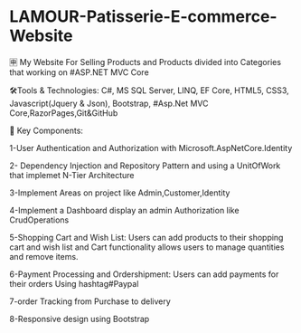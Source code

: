 # LAMOUR-Patisserie-E-commerce-Website
🈸 My Website For Selling Products and Products divided into Categories that working on #ASP.NET MVC Core

🛠️Tools & Technologies: C#, MS SQL Server, LINQ, EF Core, HTML5, CSS3,  Javascript(Jquery & Json), Bootstrap, #Asp.Net MVC Core,RazorPages,Git&GitHub

🔧 Key Components:

1-User Authentication and Authorization with Microsoft.AspNetCore.Identity

2- Dependency Injection and Repository Pattern and using a UnitOfWork that implemet N-Tier Architecture

3-Implement Areas on project like Admin,Customer,Identity

4-Implement a Dashboard display an admin Authorization like CrudOperations

5-Shopping Cart and Wish List: Users can add products to their shopping cart and wish list and Cart functionality allows users to manage quantities and remove items.

6-Payment Processing and Ordershipment: Users can add payments for their orders Using hashtag#Paypal 

7-order Tracking from Purchase to delivery

8-Responsive design using Bootstrap
